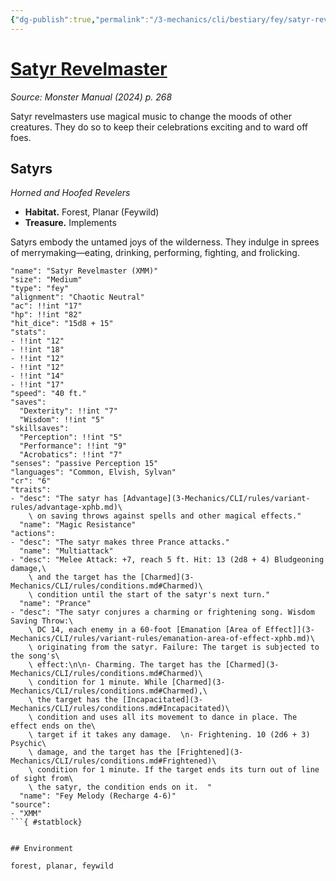 ```yaml
---
{"dg-publish":true,"permalink":"/3-mechanics/cli/bestiary/fey/satyr-revelmaster-xmm/","tags":["ttrpg-cli/compendium/src/5e/xmm","ttrpg-cli/monster/cr/6","ttrpg-cli/monster/environment/feywild","ttrpg-cli/monster/environment/forest","ttrpg-cli/monster/environment/planar","ttrpg-cli/monster/size/medium","ttrpg-cli/monster/type/fey"],"created":"2025-02-22T12:02:28.398-05:00","updated":"2025-02-26T17:46:10.978-05:00"}
---
```


# [Satyr Revelmaster](3-Mechanics/CLI/bestiary/fey/satyr-revelmaster-xmm.md)
*Source: Monster Manual (2024) p. 268*  

Satyr revelmasters use magical music to change the moods of other creatures. They do so to keep their celebrations exciting and to ward off foes.

## Satyrs

*Horned and Hoofed Revelers*

- **Habitat.** Forest, Planar (Feywild)  
- **Treasure.** Implements  

Satyrs embody the untamed joys of the wilderness. They indulge in sprees of merrymaking—eating, drinking, performing, fighting, and frolicking.

```statblock
"name": "Satyr Revelmaster (XMM)"
"size": "Medium"
"type": "fey"
"alignment": "Chaotic Neutral"
"ac": !!int "17"
"hp": !!int "82"
"hit_dice": "15d8 + 15"
"stats":
- !!int "12"
- !!int "18"
- !!int "12"
- !!int "12"
- !!int "14"
- !!int "17"
"speed": "40 ft."
"saves":
  "Dexterity": !!int "7"
  "Wisdom": !!int "5"
"skillsaves":
  "Perception": !!int "5"
  "Performance": !!int "9"
  "Acrobatics": !!int "7"
"senses": "passive Perception 15"
"languages": "Common, Elvish, Sylvan"
"cr": "6"
"traits":
- "desc": "The satyr has [Advantage](3-Mechanics/CLI/rules/variant-rules/advantage-xphb.md)\
    \ on saving throws against spells and other magical effects."
  "name": "Magic Resistance"
"actions":
- "desc": "The satyr makes three Prance attacks."
  "name": "Multiattack"
- "desc": "Melee Attack: +7, reach 5 ft. Hit: 13 (2d8 + 4) Bludgeoning damage,\
    \ and the target has the [Charmed](3-Mechanics/CLI/rules/conditions.md#Charmed)\
    \ condition until the start of the satyr's next turn."
  "name": "Prance"
- "desc": "The satyr conjures a charming or frightening song. Wisdom Saving Throw:\
    \ DC 14, each enemy in a 60-foot [Emanation [Area of Effect]](3-Mechanics/CLI/rules/variant-rules/emanation-area-of-effect-xphb.md)\
    \ originating from the satyr. Failure: The target is subjected to the song's\
    \ effect:\n\n- Charming. The target has the [Charmed](3-Mechanics/CLI/rules/conditions.md#Charmed)\
    \ condition for 1 minute. While [Charmed](3-Mechanics/CLI/rules/conditions.md#Charmed),\
    \ the target has the [Incapacitated](3-Mechanics/CLI/rules/conditions.md#Incapacitated)\
    \ condition and uses all its movement to dance in place. The effect ends on the\
    \ target if it takes any damage.  \n- Frightening. 10 (2d6 + 3) Psychic\
    \ damage, and the target has the [Frightened](3-Mechanics/CLI/rules/conditions.md#Frightened)\
    \ condition for 1 minute. If the target ends its turn out of line of sight from\
    \ the satyr, the condition ends on it.  "
  "name": "Fey Melody (Recharge 4-6)"
"source":
- "XMM"
```{ #statblock}


## Environment

forest, planar, feywild
